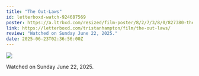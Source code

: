 ```yaml
---
title: "The Out-Laws"
id: letterboxd-watch-924687569
poster: https://a.ltrbxd.com/resized/film-poster/8/2/7/3/8/0/827380-the-out-laws-0-600-0-900-crop.jpg?v=fcca47b3f4
link: https://letterboxd.com/tristanhampton/film/the-out-laws/
review: "Watched on Sunday June 22, 2025."
date: 2025-06-23T02:36:56:00Z
---
```

 <p><img src="https://a.ltrbxd.com/resized/film-poster/8/2/7/3/8/0/827380-the-out-laws-0-600-0-900-crop.jpg?v=fcca47b3f4"/></p> <p>Watched on Sunday June 22, 2025.</p>